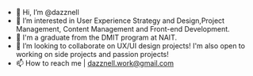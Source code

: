 - 👋 Hi, I’m @dazznell
- 👀 I’m interested in User Experience Strategy and Design,Project Management, Content Management and Front-end Development.
- 🌱 I'm a graduate from the DMIT program at NAIT.
- 💞️ I’m looking to collaborate on UX/UI design projects! I'm also open to working on side projects and passion projects! 
- 📫 How to reach me | dazznell.work@gmail.com

<!---
dazznell/dazznell is a ✨ special ✨ repository because its `README.md` (this file) appears on your GitHub profile.
You can click the Preview link to take a look at your changes.
--->
